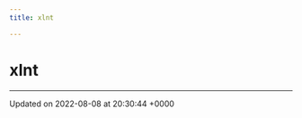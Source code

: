 ```yaml
---
title: xlnt

---
```


# xlnt








-------------------------------

Updated on 2022-08-08 at 20:30:44 +0000